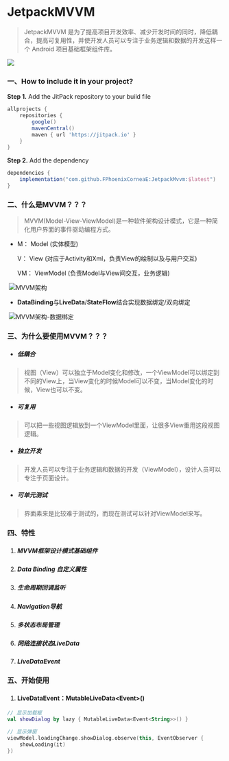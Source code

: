 # JetpackMVVM 
> JetpackMVVM 是为了提高项目开发效率、减少开发时间的同时，降低耦合，提高可复用性，并使开发人员可以专注于业务逻辑和数据的开发这样一个 Android 项目基础框架组件库。



[![](https://jitpack.io/v/FPhoenixCorneaE/JetpackMvvm.svg)](https://jitpack.io/#FPhoenixCorneaE/JetpackMvvm)

### 一、How to include it in your project?
**Step 1.** Add the JitPack repository to your build file

```groovy
allprojects {
	repositories {
        google()
        mavenCentral()
		maven { url 'https://jitpack.io' }
	}
}
```
**Step 2.** Add the dependency

```groovy
dependencies {
	implementation("com.github.FPhoenixCorneaE:JetpackMvvm:$latest")
}
```



### 二、什么是MVVM？？？

> MVVM(Model-View-ViewModel)是一种软件架构设计模式，它是一种简化用户界面的事件驱动编程方式。

- M：    Model (实体模型) 

  V：     View (对应于Activity和Xml，负责View的绘制以及与用户交互) 

  VM： ViewModel (负责Model与View间交互，业务逻辑)

​		![MVVM架构](D:\workspace\github\JetpackMvvm\images\pic_mvvm.png)

- **DataBinding**与**LiveData**/**StateFlow**结合实现数据绑定/双向绑定

​		![MVVM架构-数据绑定](D:\workspace\github\JetpackMvvm\images\pic_mvvm_databinding.png)



### 三、为什么要使用MVVM？？？

- ##### 低耦合

> 视图（View）可以独立于Model变化和修改，一个ViewModel可以绑定到不同的View上，当View变化的时候Model可以不变，当Model变化的时候，View也可以不变。

- ##### 可复用

> 可以把一些视图逻辑放到一个ViewModel里面，让很多View重用这段视图逻辑。

- ##### 独立开发

> 开发人员可以专注于业务逻辑和数据的开发（ViewModel），设计人员可以专注于页面设计。

- ##### 可单元测试

> 界面素来是比较难于测试的，而现在测试可以针对ViewModel来写。



### 四、特性

1. ##### MVVM框架设计模式基础组件

2. ##### Data Binding 自定义属性

3. ##### 生命周期回调监听

4. ##### Navigation导航

5. ##### 多状态布局管理

6. ##### 网络连接状态LiveData

7. ##### LiveDataEvent



### 五、开始使用

1. #### LiveDataEvent：MutableLiveData<Event<T>>()

```kotlin
// 显示加载框
val showDialog by lazy { MutableLiveData<Event<String>>() }
```
```kotlin
// 显示弹窗
viewModel.loadingChange.showDialog.observe(this, EventObserver {
    showLoading(it)
})
```
